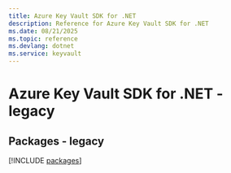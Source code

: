 ```yaml
---
title: Azure Key Vault SDK for .NET
description: Reference for Azure Key Vault SDK for .NET
ms.date: 08/21/2025
ms.topic: reference
ms.devlang: dotnet
ms.service: keyvault
---
```

# Azure Key Vault SDK for .NET - legacy
## Packages - legacy
[!INCLUDE [packages](key-vault-index.md)]